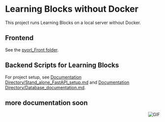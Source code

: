 # Learning Blocks without Docker

This project runs Learning Blocks on a local server without Docker.

## Frontend

See the [pyorl_Front folder](/Learning-Blocks-No-Docker-Version/pyorl_Front).

## Backend Scripts for Learning Blocks

For project setup, see [Documentation Directory/Stand_alone_FastAPI_setup.md](/Documentation%20Directory/Stand_alone_FastAPI_setup.md) and [Documentation Directory/Database_documentation.md](/Documentation%20Directory/Database_documentation.md).


## more documentation soon

<img align="right" alt="GIF" src="https://i.pinimg.com/originals/e4/26/70/e426702edf874b181aced1e2fa5c6cde.gif" />
